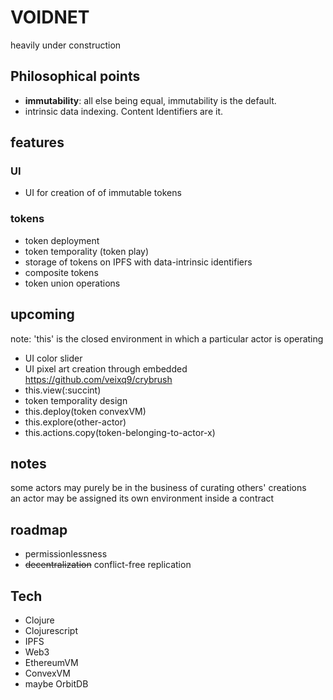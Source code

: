 # VOIDNET
heavily under construction

## Philosophical points
- **immutability**: all else being equal, immutability is the default.
- intrinsic data indexing. Content Identifiers are it.



## features

### UI
- UΙ for creation of of immutable tokens

### tokens
- token deployment
- token temporality (token play)
- storage of tokens on IPFS with data-intrinsic identifiers
- composite tokens
- token union operations

## upcoming
note: 'this' is the closed environment in which a particular actor is operating

- UI color slider
- UI pixel art creation through embedded https://github.com/veixq9/crybrush  
- this.view(:succint)  
- token temporality design
- this.deploy(token convexVM)
- this.explore(other-actor)
- this.actions.copy(token-belonging-to-actor-x)




## notes
some actors may purely be in the business of curating others' creations  
an actor may be assigned its own environment inside a contract  

## roadmap

- permissionlessness
- ~~decentralization~~ conflict-free replication

## Tech

- Clojure
- Clojurescript
- IPFS
- Web3
- EthereumVM
- ConvexVM
- maybe OrbitDB
